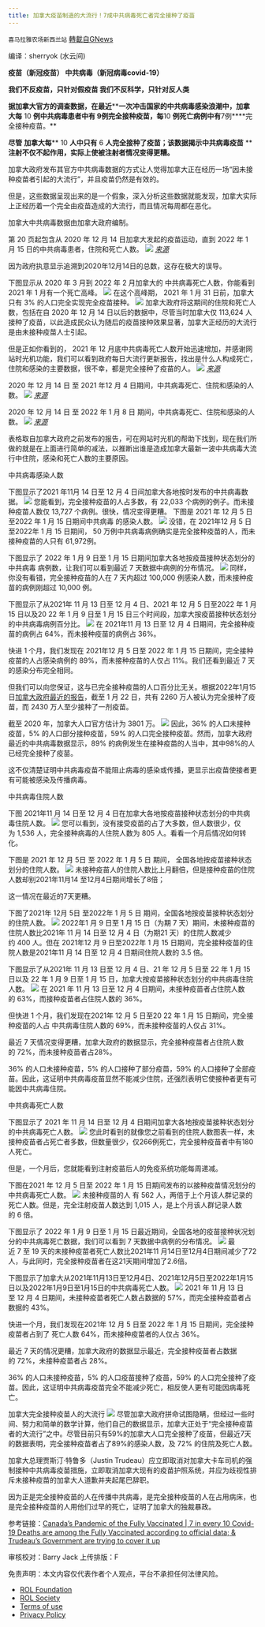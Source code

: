 ```yaml
---
title: 加拿大疫苗制造的大流行！7成中共病毒死亡者完全接种了疫苗
---
```

`喜马拉雅农场新西兰站` [轉載自GNews](https://gnews.org/zh-hans/1974497/)

编译：sherryok (水云间)

**疫苗（新冠疫苗）
中共病毒（新冠病毒covid-19）**

**我们不反疫苗，只针对假疫苗
我们不反科学，只针对反人类**

**据加拿大官方的调查数据，在最近****​​****一次冲击国家的中共病毒感染浪潮中，加拿大每**** 10 ****例中共病毒患者中有 9例完全接种疫苗，每****10 ****例死亡病例中有****7例****完全接种疫苗。**

**尽管** **加拿大每**** 10 ****人中只有**** 6 ****人完全接种了疫苗；该数据揭示中共病毒疫苗**** ****注射不仅不起作用，实际上使被注射者情况变得更糟。**

加拿大政府发布其官方中共病毒数据的方式让人觉得加拿大正在经历一场“因未接种疫苗者引起的大流行”，并且疫苗仍然是有效的。

但是，这些数据呈现出来的是一个假象，深入分析这些数据就能发现，加拿大实际上正经历着一个完全由疫苗造成的大流行，而且情况每周都在恶化。

加拿大中共病毒数据由加拿大政府编制。

第 20 页起包含从 2020 年 12 月 14 日加拿大发起的疫苗运动，直到 2022 年 1 月 15 日的中共病毒患者，住院和死亡人数。
![](https://assets.gnews.org/wp-content/uploads/2022/02/PHOTO-2022-02-08-19-00-54.jpg)
[*来源*](https://translate.google.com/website?sl=en&amp;tl=zh-CN&amp;client=webapp&amp;u=https://health-infobase.canada.ca/covid-19/epidemiological-summary-covid-19-cases.html)

因为政府执意显示追溯到2020年12月14日的总数，这存在极大的误导。

下图显示从 2020 年 3 月到 2022 年 2 月加拿大的 中共病毒死亡人数，你能看到2021 年 1 月有一个死亡高峰。
![](https://assets.gnews.org/wp-content/uploads/2022/02/PHOTO-2022-02-08-19-03-07-9.jpg)
在这个高峰期， 2021 年 1 月 31 日前，加拿大只有 3% 的人口完全实现完全疫苗接种。
![](https://assets.gnews.org/wp-content/uploads/2022/02/PHOTO-2022-02-08-19-03-07-10.jpg)
加拿大政府将这期间的住院和死亡人数，包括在自 2020 年 12 月 14 日以后的数据中，尽管当时加拿大仅 113,624 人接种了疫苗，以此造成民众认为随后的疫苗接种效果显著，加拿大正经历的大流行是由未接种疫苗人士引起。

但是正如你看到的， 2021 年 12 月底中共病毒死亡人数开始迅速增加，并感谢网站时光机功能，我们可以看到政府每日大流行更新报告，找出是什么人构成死亡，住院和感染的主要数据，很不幸，都是完全接种了疫苗的人。
![](https://assets.gnews.org/wp-content/uploads/2022/02/PHOTO-2022-02-08-19-03-07-12-1.jpg)
[*来源*](https://translate.google.com/website?sl=en&amp;tl=zh-CN&amp;client=webapp&amp;u=https://web.archive.org/web/20211201151825/https://health-infobase.canada.ca/covid-19/epidemiological-summary-covid-19-cases.html)

2020 年 12 月 14 日 至 2021 年12 月 4 日期间，中共病毒死亡、住院和感染的人数。
![](https://assets.gnews.org/wp-content/uploads/2022/02/PHOTO-2022-02-08-19-03-07-11-1.jpg)
[*来源*](https://translate.google.com/website?sl=en&amp;tl=zh-CN&amp;client=webapp&amp;u=https://web.archive.org/web/20211223170506/https://health-infobase.canada.ca/covid-19/epidemiological-summary-covid-19-cases.html)

2020 年 12 月 14 日 至 2022 年 1 月 8 日 期间，中共病毒死亡、住院和感染的人数。
![](https://assets.gnews.org/wp-content/uploads/2022/02/PHOTO-2022-02-08-19-03-07-13.jpg)
[*来源*](https://translate.google.com/website?sl=en&amp;tl=zh-CN&amp;client=webapp&amp;u=https://web.archive.org/web/20220201164337/https://health-infobase.canada.ca/covid-19/epidemiological-summary-covid-19-cases.html)

表格取自加拿大政府之前发布的报告，可在网站时光机的帮助下找到，现在我们所做的就是在上面进行简单的减法，以推断出谁是造成加拿大最新一波中共病毒大流行中住院，感染和死亡人数的主要原因。

中共病毒感染人数

下图显示了2021 年11月 14 日至 12 月 4 日间加拿大各地按时发布的中共病毒数据。
![](https://assets.gnews.org/wp-content/uploads/2022/02/PHOTO-2022-02-08-19-03-08-2.jpg)
您能看到，完全接种疫苗的人占多数，有 22,033 个病例的例子。而未接种疫苗人数仅 13,727 个病例。很快，情况变得更糟。
下图是 2021 年 12 月 5 日至2022 年 1 月 15 日期间中共病毒 的感染人数。
![](https://assets.gnews.org/wp-content/uploads/2022/02/PHOTO-2022-02-08-19-03-08.jpg)
没错，在 2021年12 月 5 日至2022年 1 月 15 日期间， 50 万例中共病毒病例确实是完全接种疫苗的人，而未接种疫苗的人只有 61,972例。

下图显示了 2022 年 1 月 9 日至 1 月 15 日期间加拿大各地按疫苗接种状态划分的中共病毒 病例数，让我们可以看到最近 7 天数据中病例的分布情况。
![](https://assets.gnews.org/wp-content/uploads/2022/02/PHOTO-2022-02-08-19-03-08-3-1.jpg)
同样，你没有看错，完全接种疫苗的人在 7 天内超过 100,000 例感染人数，而未接种疫苗的病例刚超过 10,000 例。

下图显示了从2021年 11 月 13 日至 12 月 4 日、2021 年 12 月 5 日至2022 年 1 月 15 日以及20 22 年 1 月 9 日至 1 月 15 日三个时间段，加拿大按疫苗接种状态划分的中共病毒病例百分比。
![](https://assets.gnews.org/wp-content/uploads/2022/02/PHOTO-2022-02-08-19-03-07-8.jpg)
在 2021年11 月 13 日至 12 月 4 日期间，完全接种疫苗的病例占 64%，而未接种疫苗的病例占 36%。

快进 1 个月，我们发现在 2021年12 月 5 日至 2022 年 1 月 15 日期间，完全接种疫苗的人占感染病例的 89%，而未接种疫苗的人仅占 11%。我们还看到最近 7 天的感染分布完全相同。

但我们可以向您保证，这与已完全接种疫苗的人口百分比无关。根据2022年1月15日[加拿大政府最近的报告](https://translate.google.com/website?sl=en&amp;tl=zh-CN&amp;client=webapp&amp;u=https://health-infobase.canada.ca/covid-19/epidemiological-summary-covid-19-cases.html)，截至 1 月 22 日，共有 2260 万人被认为完全接种了疫苗，而 2430 万人至少接种了一剂疫苗。

截至 2020 年，加拿大人口官方估计为 3801 万。
![](https://assets.gnews.org/wp-content/uploads/2022/02/PHOTO-2022-02-08-19-03-07-14.jpg)
因此，36% 的人口未接种疫苗，5% 的人口部分接种疫苗，59% 的人口完全接种疫苗。然而，加拿大政府最近的中共病毒数据显示，89% 的病例发生在接种疫苗的人当中，其中98%的人已经完全接种了疫苗。

这不仅清楚证明中共病毒疫苗不能阻止病毒的感染或传播，更显示出疫苗使接者更有可能被感染及传播病毒。

中共病毒住院人数

下图 2021年11 月 14 日至 12 月 4 日在加拿大各地按疫苗接种状态划分的中共病毒住院人数。
![](https://assets.gnews.org/wp-content/uploads/2022/02/PHOTO-2022-02-08-19-03-07.jpg)
您可以看到，没有接受疫苗的占了大多数，但人数很少，仅为 1,536 人，完全接种病毒的人住院人数为 805 人。看看一个月后情况如何转化。

下图是 2021 年 12 月 5日 至 2022 年 1 月 5 日 期间， 全国各地按疫苗接种状态划分的住院人数。
![](https://assets.gnews.org/wp-content/uploads/2022/02/PHOTO-2022-02-08-19-03-06.jpg)
未接种疫苗人的住院人数比上月翻倍，但是接种疫苗的住院人数却别2021年11月14 至12月4日期间增长了8倍；

这一情况在最近的7天更糟。

下图了2021年 12月 5日 至2022年  1 月 5 日 期间，全国各地按疫苗接种状态划分的住院人数。
![](https://assets.gnews.org/wp-content/uploads/2022/02/PHOTO-2022-02-08-19-03-07-2.jpg)
2022年1 月 9 日至 1 月 15 日（为期 7 天）期间，未接种疫苗的住院人数比2021年 11 月 14 日至 12 月 4 日（为期21 天）的住院人数减少约 400 人。但在 2021年12 月 9 日至2022年 1 月 15 日期间，完全接种疫苗的住院人数是2021年11 月 14 日至 12 月 4 日期间住院人数的 3.5 倍。

下图显示了从2021年 11 月 13 日至 12 月 4 日、21 年 12 月 5 日至 22 年 1 月 15 日以及 22 年 1 月 9 日至 1 月 15 日，加拿大按疫苗接种状态划分的中共病毒住院人数。
![](https://assets.gnews.org/wp-content/uploads/2022/02/PHOTO-2022-02-08-19-03-07-7.jpg)
在 2021 年 11 月 13 日至 12 月 4 日期间，未接种疫苗者占住院人数的 63%，而接种疫苗者占住院人数的 36%。

但快进 1 个月，我们发现在2021年 12 月 5 日至20 22 年 1 月 15 日期间，完全接种疫苗的人占 中共病毒住院人数的 69%，而未接种疫苗的人仅占 31%。

最近 7 天情况变得更糟，加拿大政府的数据显示，完全接种疫苗者占住院人数的 72%，而未接种疫苗者占28%。

36% 的人口未接种疫苗，5% 的人口接种了部分疫苗，59% 的人口接种了全部疫苗。因此，这证明中共病毒疫苗显然不能减少住院，还强烈表明它使接种者更有可能因中共病毒住院。

中共病毒死亡人数

下图显示了 2021 年 11 月 14 日至 12 月 4 日期间加拿大各地按疫苗接种状态划分的中共病毒死亡人数。
![](https://assets.gnews.org/wp-content/uploads/2022/02/PHOTO-2022-02-08-19-03-07-3.jpg)
您此时看到的就像您之前看到的住院人数图表一样，未接种疫苗者占死亡者多数，但数量很少，仅266例死亡，完全接种疫苗者中有180人死亡。

但是，一个月后，您就能看到注射疫苗后人的免疫系统功能每周递减。

下图在2021 年 12 月 5 日至 2022 年 1 月 15 日期间发布的以接种疫苗情况划分的中共病毒死亡人数。
![](https://assets.gnews.org/wp-content/uploads/2022/02/PHOTO-2022-02-08-19-03-07-4.jpg)
未接种疫苗的人 有 562 人，两倍于上个月该人群记录的死亡人数。但是，完全注射疫苗人数达到 1,015 人，是上个月该人群记录人数的 6 倍。

下图显示了 2022 年 1 月 9 日至 1 月 15 日最近期间，全国各地的疫苗接种状况划分的中共病毒死亡数据，我们可以看到 7 天数据中病例的分布情况。
![](https://assets.gnews.org/wp-content/uploads/2022/02/PHOTO-2022-02-08-19-03-07-5.jpg)
最近 7 至 19 天的未接种疫苗者死亡人数比2021年11 月14日至12月4日期间减少了72人，与此同时，完全接种疫苗者在这21天期间增加了2.6倍。

下图显示了加拿大从2021年11月13日至12月4日、2021年12月5日至2022年1月15日以及2022年1月9日至1月15日的中共病毒死亡人数。
![](https://assets.gnews.org/wp-content/uploads/2022/02/PHOTO-2022-02-08-19-03-07-6-1.jpg)
2021 年 11 月 13 日至 12 月 4 日期间，未接种疫苗者死亡人数占数据的 57%，而完全接种疫苗者占数据的 43%。

快进一个月，我们发现在2021年 12 月 5 日至 2022 年 1 月 15 日期间，完全接种疫苗者占到了 死亡人数 64%，而未接种疫苗者的人仅占 36%。

最近 7 天的情况更糟，加拿大政府的数据显示最近，完全接种疫苗者占数据的 72%，未接种疫苗者占 28%。

36% 的人口未接种疫苗，5% 的人口疫苗接种了疫苗，59% 的人口完全接种了疫苗。因此，这证明中共病毒疫苗完全不能减少死亡，相反使人更有可能因病毒死亡。

加拿大完全接种疫苗人的大流行
![](https://assets.gnews.org/wp-content/uploads/2022/02/PHOTO-2022-02-08-19-03-07-15.jpg)
尽管加拿大政府拼命试图隐瞒，但经过一些时间、努力和简单的数学计算，他们自己的数据显示，加拿大正处于“完全接种疫苗者的大流行”之中。尽管目前只有59%的加拿大人口完全接种了疫苗，但最近7天的数据表明，完全接种疫苗者占了89%的感染人数，及 72% 的住院及死亡人数。

加拿大总理贾斯汀·特鲁多（Justin Trudeau）应立即取消对加拿大卡车司机的强制接种中共病毒疫苗措施，立即取消加拿大现有的疫苗护照系统，并应为歧视性排斥未接种疫苗的加拿大人道歉并夹起尾巴辞职。

因为正是完全接种疫苗的人在传播中共病毒，是完全接种疫苗的人在占用病床，也是完全接种疫苗的人用他们过早的死亡，证明了加拿大的独裁暴政。

参考链接：[Canada’s Pandemic of the Fully Vaccinated | 7 in every 10 Covid-19 Deaths are among the Fully Vaccinated according to official data; & Trudeau’s Government are trying to cover it up](https://dailyexpose.uk/2022/02/06/canadas-pandemic-of-the-fully-vaccinated/)

审核校对：Barry Jack
上传排版：F



 

免责声明：本文内容仅代表作者个人观点，平台不承担任何法律风险。

- [ROL Foundation](https://rolfoundation.org/)
- [ROL Society](https://rolsociety.org/)
- [Terms of use](https://gnews.org/terms-of-use-3/)
- [Privacy Policy](https://gnews.org/privacy-policy/)
